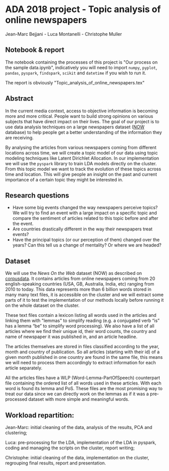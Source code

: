 # ADA 2018 project - Topic analysis of online newspapers
Jean-Marc Bejjani - Luca Montanelli - Christophe Muller

## Notebook & report
The notebook containing the processes of this project is "Our process on the sample data.ipynb", indicatively you will need to import `numpy`, `pyplot`, `pandas`, `pyspark`, `findspark`, `scikit` and `datetime` if you wish to run it.

The report is obviously "Topic_analysis_of_online_newspapers.tex"

## Abstract
In the current media context, access to objective information is becoming more and more critical. People want to build strong opinions on various subjects that have direct impact on their lives.
The goal of our project is to use data analysis techniques on a large newspapers dataset ([NOW](https://corpus.byu.edu/now/help/tour.asp) database) to help people get a better understanding of the information they are receiving.

By analysing the articles from various newspapers coming from different locations across time, we will create a topic model of our data using topic modeling techniques like Latent Dirichlet Allocation.
In our implementation we will use the `pyspark` library to train LDA models directly on the cluster.
From this topic model we want to track the evolution of these topics across time and location. This will give people an insight on the past and current importance of a certain topic they might be interested in.


## Research questions
  - Have some big events changed the way newspapers perceive topics? We will try to find an event with a large impact on a specific topic and compare the sentiment of articles related to this topic before and after the event.
  - Are countries drastically different in the way their newspapers treat events?
  - Have the principal topics (or our perception of them) changed over the years? Can this tell us a change of mentality? Or where we are headed?

## Dataset
We will use the *News On the Web* dataset (NOW) as described on [corpusdata](https://www.corpusdata.org/intro.asp). It contains articles from online newspapers coming from 20 english-speaking countries (USA, GB, Australia, India, etc) ranging from 2010 to today. This data represents more than 6 billion words stored in many many text files, it is accessible on the cluster and we will extract some parts of it to test the implementation of our methods locally before running it on the whole dataset on the cluster.

These text files contain a lexicon listing all words used in the articles and linking them with "lemmas" to simplify reading (e.g. a conjugated verb “is” has a lemma “be” to simplify word processing). We also have a list of all articles where we find their unique id, their word counts, the country and name of newspaper it was published in, and an article headline. 

The articles themselves are stored in files classified according to the year, month and country of publication. So all articles (starting with their id) of a given month published in one country are found in the same file, this means we will need to process them accordingly to extract information for each article separately. 

All the articles files have a WLP (Word-Lemma-PartOfSpeech) counterpart file containing the ordered list of all words used in these articles. With each word is found its lemma and PoS. These files are the most promising way to treat our data since we can directly work on the lemmas as if it was a pre-processed dataset with more simple and meaningful words.

## Workload repartition:
Jean-Marc: initial cleaning of the data, analysis of the results, PCA and clustering;

Luca: pre-processing for the LDA, implementation of the LDA in pyspark, coding and managing the scripts on the cluster, report writing;

Christophe: initial cleaning of the data, implementation on the cluster, regrouping final results, report and presentation.
